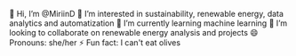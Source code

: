 👋 Hi, I’m @MiriinD
👀 I’m interested in sustainability, renewable energy, data analytics and automatization
🌱 I’m currently learning machine learning
💞️ I’m looking to collaborate on renewable energy analysis and projects
😄 Pronouns: she/her
⚡ Fun fact: I can't eat olives

<!---

--->
